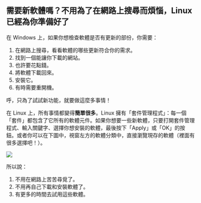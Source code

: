 ﻿<?php require("../../entete.php"); ?> <?php require("../../base.php"); ?> <?php require("../../fonctions.php"); ?>

<div id="corps">

<h2>需要新軟體嗎？不用為了在網路上搜尋而煩惱，Linux 已經為你準備好了</h2>

<p>在 Windows 上，如果你想檢查軟體是否有更新的部份，你需要：</p>

<ol>
<li>在網路上搜尋，看看軟體的哪些更新符合你的需求。</li>
<li>找到一個能讓你下載的網站。</li>
<li>也許要花點錢。</li>
<li>將軟體下載回來。</li>
<li>安裝它。</li>
<li>有時需要重開機。</li>
</ol>

<p>呼，只為了試試新功能，就要做這麼多事情！</p>

<p>在 Linux 上，所有事情都變得<b>簡單很多</b>。Linux 擁有「套件管理程式」：每一個「套件」都包含了它所有的軟體元件。如果你想要一些新軟體，只要打開套件管理程式、輸入關鍵字、選擇你想安裝的軟體，最後按下「Apply」或「OK」的按鈕。或者你可以在下圖中，視窗左方的軟體分類中，直接瀏覽現存的軟體（裡面有很多選擇吧！）。</p>

<img src="Images/synaptic.png" />

<p>所以說：</p>
<p><ol>
<li>不用在網路上苦苦尋覓了。</li>
<li>不用再自己下載和安裝軟體了。</li>
<li>有更多的時間去試用這些軟體。</li></ol></p>

</div>
</body>
</html>
